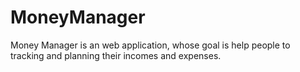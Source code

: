 # MoneyManager
Money Manager is an web application, whose goal is help people to tracking and planning their incomes and expenses.
